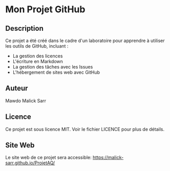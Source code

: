 # Mon Projet GitHub

## Description

Ce projet a été créé dans le cadre d'un laboratoire pour apprendre à utiliser les outils de GitHub, incluant :
- La gestion des licences
- L'écriture en Markdown
- La gestion des tâches avec les Issues
- L'hébergement de sites web avec GitHub 

## Auteur

Mawdo Malick Sarr

## Licence

Ce projet est sous licence MIT. Voir le fichier LICENCE pour plus de détails.

## Site Web

Le site web de ce projet sera accessible: https://malick-sarr.github.io/ProjetAQ/
